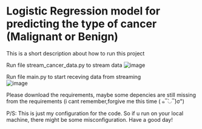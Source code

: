 # Logistic Regression model for predicting the type of cancer (Malignant or Benign)
This is a short description about how to run this project

Run file stream_cancer_data.py to stream data
![image](https://github.com/user-attachments/assets/ff629a81-544f-4954-b024-9a8dd5503ba1)

Run file main.py to start receving data from streaming </br>
![image](https://github.com/user-attachments/assets/546729ef-59e3-4593-b203-6df04287b6cd)

Please download the requirements, maybe some depencies are still missing from the requirements (i cant remember,forgive me this time ( ๑‾̀◡‾́)σ")

P/S: This is just my configuration for the code. So if u run on your local machine, there might be some misconfiguration.
Have a good day!